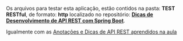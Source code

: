 

Os arquivos para testar esta aplicação, estão contidos na pasta: **TEST RESTful**, de formato: **http** localizado no repositório: [**Dicas de Desenvolvimento de API REST com Spring Boot**](https://github.com/DavidRufino/Minhas-Anotacoes-Santander-Bootcamp/tree/master/10%20Dicas%20de%20Desenvolvimento%20de%20API%20REST%20com%20Spring%20Boot).

Igualmente com as [Anotações e Dicas de API REST aprendidos na aula](https://github.com/DavidRufino/Minhas-Anotacoes-Santander-Bootcamp/blob/master/10%20Dicas%20de%20Desenvolvimento%20de%20API%20REST%20com%20Spring%20Boot/00%20Dicas%20de%20API%20REST%20com%20Spring%20Boot.md)

